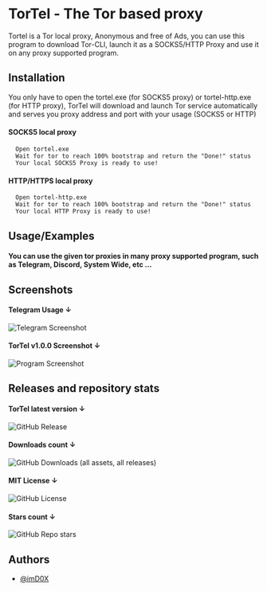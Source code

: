 
# TorTel - The Tor based proxy

Tortel is a Tor local proxy, Anonymous and free of Ads, you can use this program to download Tor-CLI, launch it as a SOCKS5/HTTP Proxy and use it on any proxy supported program.
## Installation

You only have to open the tortel.exe (for SOCKS5 proxy) or tortel-http.exe (for HTTP proxy), TorTel will download and launch Tor service automatically and serves you proxy address and port with your usage (SOCKS5 or HTTP)

#### SOCKS5 local proxy
```text
  Open tortel.exe
  Wait for tor to reach 100% bootstrap and return the "Done!" status
  Your local SOCKS5 Proxy is ready to use!
```
#### HTTP/HTTPS local proxy
```text
  Open tortel-http.exe
  Wait for tor to reach 100% bootstrap and return the "Done!" status
  Your local HTTP Proxy is ready to use!
```
## Usage/Examples

#### You can use the given tor proxies in many proxy supported program, such as Telegram, Discord, System Wide, etc ...



## Screenshots

#### Telegram Usage ↓
![Telegram Screenshot](https://i.postimg.cc/zGKDMkPp/image.png)

#### TorTel v1.0.0 Screenshot ↓
![Program Screenshot](https://i.postimg.cc/Jh7nkkPq/image.png)
## Releases and repository stats



#### TorTel latest version ↓
![GitHub Release](https://img.shields.io/github/v/release/imd0x/tortel)

#### Downloads count ↓
![GitHub Downloads (all assets, all releases)](https://img.shields.io/github/downloads/imd0x/tortel/total)


#### MIT License ↓
![GitHub License](https://img.shields.io/github/license/imd0x/tortel?style=flat&color=yellow)


#### Stars count ↓
![GitHub Repo stars](https://img.shields.io/github/stars/imd0x/tortel)




## Authors

- [@imD0X](https://www.github.com/imD0X)

